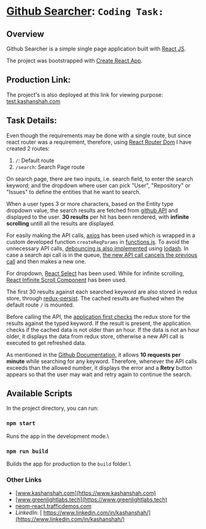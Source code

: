 # [Github Searcher](https://test.kashanshah.com): `Coding Task:`

## Overview

Github Searcher is a simple single page application built with [React JS](https://reactjs.org).

The project was bootstrapped with [Create React App](https://github.com/facebook/create-react-app).

## Production Link:

The project's is also deployed at this link for viewing purpose: [test.kashanshah.com](https://test.kashanshah.com)

## Task Details:

Even though the requirements may be done with a single route, but since react router was a requirement, therefore, using [React Router Dom](https://github.com/ReactTraining/react-router) I have created 2 routes:
1. `/`: Default route 
1. `/search`: Search Page route

On search page, there are two inputs, i.e. search field, to enter the search keyword; and the dropdown where user can pick "User", "Repository" or "Issues" to define the entities that he want to search.

When a user types 3 or more characters, based on the Entity type dropdown value, the search results are fetched from [github API](https://docs.github.com/en/rest/reference/search) and displayed to the user. **30 results** per hit has been rendered, with **infinite scrolling** untill all the results are displayed.

For easily making the API calls, [axios](https://www.npmjs.com/package/axios) has been used which is wrapped in a custom developed function `createReqParams` in [functions.js](./src/common/functions.js#L4). To avoid the unnecessary API calls, [debouncing is also implemented](src/templates/SearchPage/index.js#L35) using [lodash](https://lodash.com/). In case a search api call is in the queue, [the new API call cancels the previous call](./src/templates/SearchPage/index.js#L41) and then makes a new one.

For dropdown, [React Select](https://react-select.com/) has been used. While for infinite scrolling, [React Infinite Scroll Component](https://www.npmjs.com/package/react-infinite-scroll-component) has been used.

The first 30 results against each searched keyword are also stored in redux store, through [redux-persist](https://www.npmjs.com/package/redux-persist). The cached results are flushed when the default route `/` is mounted. 

Before calling the API, the [application first checks](./src/templates/SearchPage/index.js#L53) the redux store for the results against the typed keyword. If the result is present, the application checks if the cached data is not older than an hour. If the data is not an hour older, it displays the data from redux store, otherwise a new API call is executed to get refreshed data.

As mentioned in the [Github Documentation](https://docs.github.com/en/rest/reference/search#rate-limit), it allows **10 requests per minute** while searching for any keyword. Therefore, whenever the API calls exceeds than the allowed number, it displays the error and a **Retry** button appears so that the user may wait and retry again to continue the search.

## Available Scripts

In the project directory, you can run:

### `npm start`

Runs the app in the development mode.\

### `npm run build`

Builds the app for production to the `build` folder.\

### Other Links

* [www.kashanshah.com](https://www.kashanshah.com)
* [www.greenlightlabs.tech](https://www.greenlightlabs.tech)
* [neom-react.trafficdemos.com](http://neom-react.trafficdemos.com/)
* *LinkedIn:* [ https://www.linkedin.com/in/kashanshah/](https://www.linkedin.com/in/kashanshah/)
